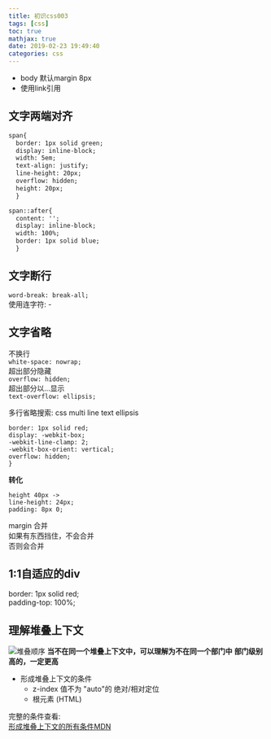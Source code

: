 ```yaml
---
title: 初识css003
tags: [css]
toc: true
mathjax: true
date: 2019-02-23 19:49:40
categories: css
---
```

* body 默认margin 8px
* 使用link引用

## 文字两端对齐
```html
span{
  border: 1px solid green;
  display: inline-block;
  width: 5em;
  text-align: justify;
  line-height: 20px;
  overflow: hidden;
  height: 20px;
  }

span::after{
  content: '';
  display: inline-block;
  width: 100%;
  border: 1px solid blue;
  }

```

## 文字断行
`word-break: break-all;`  
使用连字符: -

## 文字省略
不换行  
`white-space: nowrap;`   
超出部分隐藏  
`overflow: hidden;`  
超出部分以...显示  
`text-overflow: ellipsis;`

多行省略搜索:
css multi line text ellipsis  

```div {
border: 1px solid red;
display: -webkit-box;
-webkit-line-clamp: 2;
-webkit-box-orient: vertical;
overflow: hidden;
}
```

**转化**
```
height 40px ->
line-height: 24px;
padding: 8px 0;
```

margin 合并  
如果有东西挡住，不会合并  
否则会合并

## 1:1自适应的div
border: 1px solid red;  
padding-top: 100%;

## 理解堆叠上下文
![堆叠顺序](001.jpg "堆叠顺序")
**当不在同一个堆叠上下文中，可以理解为不在同一个部门中**
**部门级别高的，一定更高**
+ 形成堆叠上下文的条件
  + z-index 值不为 "auto"的 绝对/相对定位
  + 根元素 (HTML) 
   
完整的条件查看:  
[形成堆叠上下文的所有条件MDN](https://developer.mozilla.org/zh-CN/docs/Web/Guide/CSS/Understanding_z_index/The_stacking_context "堆叠上下文")
